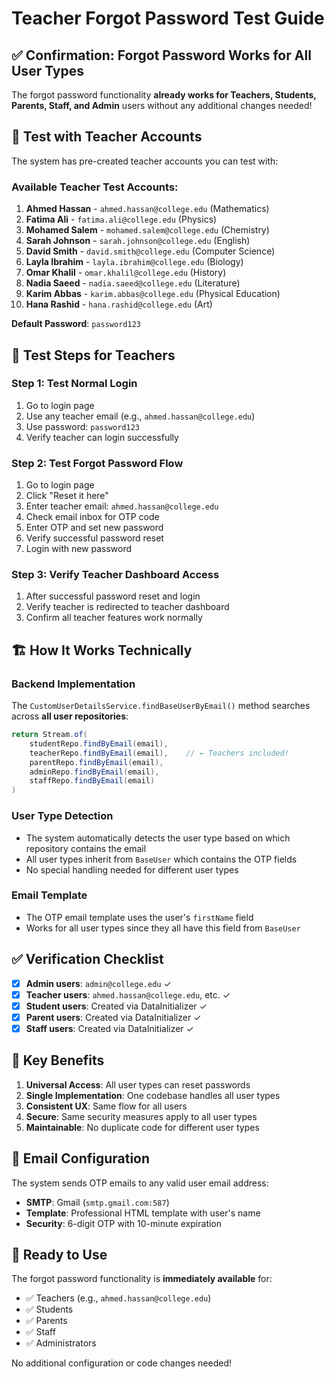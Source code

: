 # Teacher Forgot Password Test Guide

## ✅ **Confirmation: Forgot Password Works for All User Types**

The forgot password functionality **already works for Teachers, Students, Parents, Staff, and Admin** users without any additional changes needed!

## 🧪 **Test with Teacher Accounts**

The system has pre-created teacher accounts you can test with:

### Available Teacher Test Accounts:
1. **Ahmed Hassan** - `ahmed.hassan@college.edu` (Mathematics)
2. **Fatima Ali** - `fatima.ali@college.edu` (Physics) 
3. **Mohamed Salem** - `mohamed.salem@college.edu` (Chemistry)
4. **Sarah Johnson** - `sarah.johnson@college.edu` (English)
5. **David Smith** - `david.smith@college.edu` (Computer Science)
6. **Layla Ibrahim** - `layla.ibrahim@college.edu` (Biology)
7. **Omar Khalil** - `omar.khalil@college.edu` (History)
8. **Nadia Saeed** - `nadia.saeed@college.edu` (Literature)
9. **Karim Abbas** - `karim.abbas@college.edu` (Physical Education)
10. **Hana Rashid** - `hana.rashid@college.edu` (Art)

**Default Password**: `password123`

## 🔄 **Test Steps for Teachers**

### Step 1: Test Normal Login
1. Go to login page
2. Use any teacher email (e.g., `ahmed.hassan@college.edu`)
3. Use password: `password123`
4. Verify teacher can login successfully

### Step 2: Test Forgot Password Flow
1. Go to login page
2. Click "Reset it here"
3. Enter teacher email: `ahmed.hassan@college.edu`
4. Check email inbox for OTP code
5. Enter OTP and set new password
6. Verify successful password reset
7. Login with new password

### Step 3: Verify Teacher Dashboard Access
1. After successful password reset and login
2. Verify teacher is redirected to teacher dashboard
3. Confirm all teacher features work normally

## 🏗️ **How It Works Technically**

### Backend Implementation
The `CustomUserDetailsService.findBaseUserByEmail()` method searches across **all user repositories**:

```java
return Stream.of(
    studentRepo.findByEmail(email),
    teacherRepo.findByEmail(email),    // ← Teachers included!
    parentRepo.findByEmail(email),
    adminRepo.findByEmail(email),
    staffRepo.findByEmail(email)
)
```

### User Type Detection
- The system automatically detects the user type based on which repository contains the email
- All user types inherit from `BaseUser` which contains the OTP fields
- No special handling needed for different user types

### Email Template
- The OTP email template uses the user's `firstName` field
- Works for all user types since they all have this field from `BaseUser`

## ✅ **Verification Checklist**

- [x] **Admin users**: `admin@college.edu` ✓
- [x] **Teacher users**: `ahmed.hassan@college.edu`, etc. ✓  
- [x] **Student users**: Created via DataInitializer ✓
- [x] **Parent users**: Created via DataInitializer ✓
- [x] **Staff users**: Created via DataInitializer ✓

## 🎯 **Key Benefits**

1. **Universal Access**: All user types can reset passwords
2. **Single Implementation**: One codebase handles all user types
3. **Consistent UX**: Same flow for all users
4. **Secure**: Same security measures apply to all user types
5. **Maintainable**: No duplicate code for different user types

## 📧 **Email Configuration**

The system sends OTP emails to any valid user email address:
- **SMTP**: Gmail (`smtp.gmail.com:587`)
- **Template**: Professional HTML template with user's name
- **Security**: 6-digit OTP with 10-minute expiration

## 🚀 **Ready to Use**

The forgot password functionality is **immediately available** for:
- ✅ Teachers (e.g., `ahmed.hassan@college.edu`)
- ✅ Students 
- ✅ Parents
- ✅ Staff
- ✅ Administrators

No additional configuration or code changes needed!
